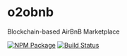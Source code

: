 # o2obnb
Blockchain-based AirBnB Marketplace

[![NPM Package](https://img.shields.io/npm/v/o2obnb.svg?style=flat-square)](https://www.npmjs.com/package/o2obnb)
[![Build Status](https://img.shields.io/travis/o2oprotocol/o2obnb.svg?branch=master&style=flat-square)](https://travis-ci.org/o2oprotocol/o2obnb)

